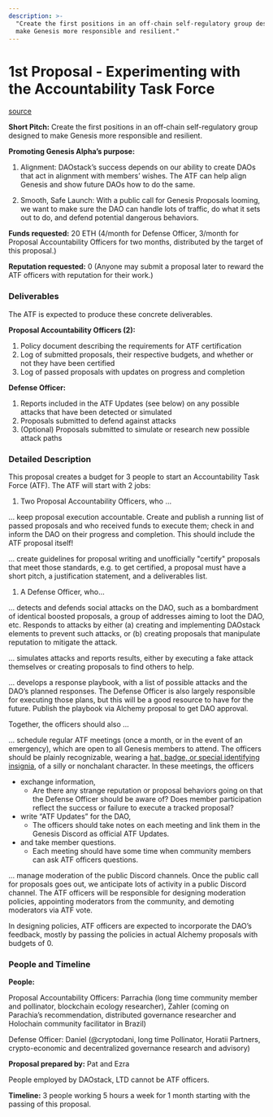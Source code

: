 ```yaml
---
description: >-
  "Create the first positions in an off-chain self-regulatory group designed to
  make Genesis more responsible and resilient."
---
```


# 1st Proposal - Experimenting with the Accountability Task Force

[source](https://docs.google.com/document/d/1U2-FE0bt9p1Cn2H_-fYxB7oybcDH7WlHhcMj0b20sgI/edit?usp=sharing​source)

**Short Pitch:** Create the first positions in an off-chain self-regulatory group designed to make Genesis more responsible and resilient.

**Promoting Genesis Alpha’s purpose:**

1. Alignment: DAOstack’s success depends on our ability to create DAOs that act in alignment with members’ wishes. The ATF can help align Genesis and show future DAOs how to do the same.

2. Smooth, Safe Launch: With a public call for Genesis Proposals looming, we want to make sure the DAO can handle lots of traffic, do what it sets out to do, and defend potential dangerous behaviors.  


**Funds requested:** 20 ETH \(4/month for Defense Officer, 3/month for Proposal Accountability Officers for two months, distributed by the target of this proposal.\)  


**Reputation requested:** 0 \(Anyone may submit a proposal later to reward the ATF officers with reputation for their work.\)

### Deliverables

The ATF is expected to produce these concrete deliverables.  


**Proposal Accountability Officers \(2\):**

1. Policy document describing the requirements for ATF certification
2. Log of submitted proposals, their respective budgets, and whether or not they have been certified
3. Log of passed proposals with updates on progress and completion

**Defense Officer:**

1. Reports included in the ATF Updates \(see below\) on any possible attacks that have been detected or simulated
2. Proposals submitted to defend against attacks
3. \(Optional\) Proposals submitted to simulate or research new possible attack paths

### Detailed Description

This proposal creates a budget for 3 people to start an Accountability Task Force \(ATF\). The ATF will start with 2 jobs:

1. Two Proposal Accountability Officers, who …

… keep proposal execution accountable. Create and publish a running list of passed proposals and who received funds to execute them; check in and inform the DAO on their progress and completion. This should include the ATF proposal itself!

… create guidelines for proposal writing and unofficially "certify" proposals that meet those standards, e.g. to get certified, a proposal must have a short pitch, a justification statement, and a deliverables list.

1. A Defense Officer, who…

… detects and defends social attacks on the DAO, such as a bombardment of identical boosted proposals, a group of addresses aiming to loot the DAO, etc. Responds to attacks by either \(a\) creating and implementing DAOstack elements to prevent such attacks, or \(b\) creating proposals that manipulate reputation to mitigate the attack.

… simulates attacks and reports results, either by executing a fake attack themselves or creating proposals to find others to help.

… develops a response playbook, with a list of possible attacks and the DAO’s planned responses. The Defense Officer is also largely responsible for executing those plans, but this will be a good resource to have for the future. Publish the playbook via Alchemy proposal to get DAO approval.

Together, the officers should also ...

… schedule regular ATF meetings \(once a month, or in the event of an emergency\), which are open to all Genesis members to attend. The officers should be plainly recognizable, wearing a [hat, badge, or special identifying insignia](http://www.1860-1960.com/xh0295p0.jpg), of a silly or nonchalant character. In these meetings, the officers

* exchange information,
  * Are there any strange reputation or proposal behaviors going on that the Defense Officer should be aware of? Does member participation reflect the success or failure to execute a tracked proposal?
* write “ATF Updates” for the DAO,
  * The officers should take notes on each meeting and link them in the Genesis Discord as official ATF Updates.
* and take member questions.
  * Each meeting should have some time when community members can ask ATF officers questions.

… manage moderation of the public Discord channels. Once the public call for proposals goes out, we anticipate lots of activity in a public Discord channel. The ATF officers will be responsible for designing moderation policies, appointing moderators from the community, and demoting moderators via ATF vote.

In designing policies, ATF officers are expected to incorporate the DAO’s feedback, mostly by passing the policies in actual Alchemy proposals with budgets of 0.

### People and Timeline

**People:**

Proposal Accountability Officers: Parrachia \(long time community member and pollinator, blockchain ecology researcher\), Zahler \(coming on Parachia’s recommendation, distributed governance researcher and Holochain community facilitator in Brazil\)

Defense Officer: Daniel \(@cryptodani, long time Pollinator, Horatii Partners, crypto-economic and decentralized governance research and advisory\)  


**Proposal prepared by:** Pat and Ezra  


People employed by DAOstack, LTD cannot be ATF officers.

**Timeline:** 3 people working 5 hours a week for 1 month starting with the passing of this proposal.  


